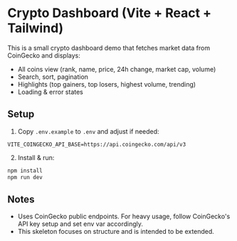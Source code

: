 # Crypto Dashboard (Vite + React + Tailwind)

This is a small crypto dashboard demo that fetches market data from CoinGecko and displays:
- All coins view (rank, name, price, 24h change, market cap, volume)
- Search, sort, pagination
- Highlights (top gainers, top losers, highest volume, trending)
- Loading & error states

## Setup

1. Copy `.env.example` to `.env` and adjust if needed:
```
VITE_COINGECKO_API_BASE=https://api.coingecko.com/api/v3
```

2. Install & run:
```bash
npm install
npm run dev
```

## Notes
- Uses CoinGecko public endpoints. For heavy usage, follow CoinGecko's API key setup and set env var accordingly.
- This skeleton focuses on structure and is intended to be extended.
